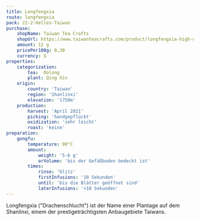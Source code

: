 ```yaml
---
title: Longfengxia
route: longfengxia
pack: 22-2-Helles-Taiwan
purchase:
    shopName: Taiwan Tea Crafts
    shopUrl: https://www.taiwanteacrafts.com/product/longfengxia-high-mountain-spring-oolong-tea/?attribute_pa_weight=250-g-8-82-oz-save-20&v=3a52f3c22ed6
    amount: 12 g
    pricePer100g: 0,30
    currency: $
properties:
    categorization:
        tea:  Oolong
        plant: Qing Xin
    origin:
        country: 'Taiwan'
        region: 'Shanlinxi'
        elevation: '1750m'
    production:
        harvest: 'April 2021'
        picking: 'handgepflückt'
        oxidization: 'sehr leicht'
        roast: 'keine'
preparation:
    gongfu:
        temperature: 90°C
        amount:
            weight: '5-6 g'
            orVolume: 'bis der Gefäßboden bedeckt ist'
        times:
            rinse: 'blitz'
            firstInfusions: '10 Sekunden'
            until: 'bis die Blätter geöffnet sind'
            laterInfusions: '+10 Sekunden'
---
```

Longfengxia ("Drachenschlucht") ist der Name einer Plantage auf dem Shanlinxi, einem der prestigeträchtigsten Anbaugebiete Taiwans.
